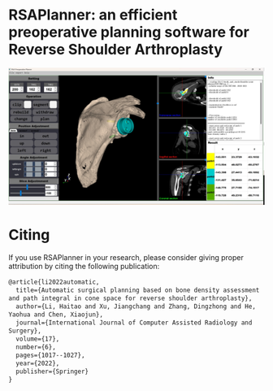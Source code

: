 # RSAPlanner: an efficient preoperative planning software for Reverse Shoulder Arthroplasty

![Fig.1 The overview of our pipeline comprises three stages: (a) automatic zygomatic bone positioning through shape-prior-knowledge-based multi-planar cutting. (b) Generation of partitioned alternative trajectories guided by extracting dense 'backlit' points. (c) Utilization of a BIC-maximized algorithm to determine the optimal implanted paths.](https://github.com/Haitao-Lee/RSA-Preoperative-Planner/blob/main/fig/UI.png)

# Citing
If you use RSAPlanner in your research, please consider giving proper attribution by citing the following publication:

```
@article{li2022automatic,
  title={Automatic surgical planning based on bone density assessment and path integral in cone space for reverse shoulder arthroplasty},
  author={Li, Haitao and Xu, Jiangchang and Zhang, Dingzhong and He, Yaohua and Chen, Xiaojun},
  journal={International Journal of Computer Assisted Radiology and Surgery},
  volume={17},
  number={6},
  pages={1017--1027},
  year={2022},
  publisher={Springer}
}
```


